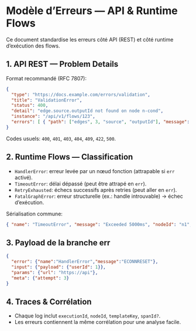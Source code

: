 # Modèle d’Erreurs — API & Runtime Flows

Ce document standardise les erreurs côté API (REST) et côté runtime d’exécution des flows.

## 1. API REST — Problem Details

Format recommandé (RFC 7807):
```json
{
  "type": "https://docs.example.com/errors/validation",
  "title": "ValidationError",
  "status": 400,
  "detail": "edge.source.outputId not found on node n-cond",
  "instance": "/api/v1/flows/123",
  "errors": [ { "path": ["edges", 3, "source", "outputId"], "message": "unknown handle" } ]
}
```

Codes usuels: `400`, `401`, `403`, `404`, `409`, `422`, `500`.

## 2. Runtime Flows — Classification

- `HandlerError`: erreur levée par un nœud fonction (attrapable si `err` activé).
- `TimeoutError`: délai dépassé (peut être attrapé en `err`).
- `RetryExhausted`: échecs successifs après retries (peut aller en `err`).
- `FatalGraphError`: erreur structurelle (ex.: handle introuvable) → échec d’exécution.

Sérialisation commune:
```json
{ "name": "TimeoutError", "message": "Exceeded 5000ms", "nodeId": "n1", "stack": "..." }
```

## 3. Payload de la branche err

```json
{
  "error": {"name":"HandlerError","message":"ECONNRESET"},
  "input": {"payload": {"userId": 1}},
  "params": {"url": "https://api"},
  "meta": {"attempt": 3}
}
```

## 4. Traces & Corrélation

- Chaque log inclut `executionId`, `nodeId`, `templateKey`, `spanId?`.
- Les erreurs contiennent la même corrélation pour une analyse facile.

